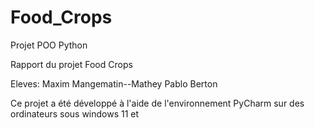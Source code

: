 # Food_Crops
Projet POO Python

Rapport du projet Food Crops

Eleves:
Maxim Mangematin--Mathey
Pablo Berton

Ce projet a été développé à l'aide de l'environnement PyCharm sur des ordinateurs sous windows 11 et 